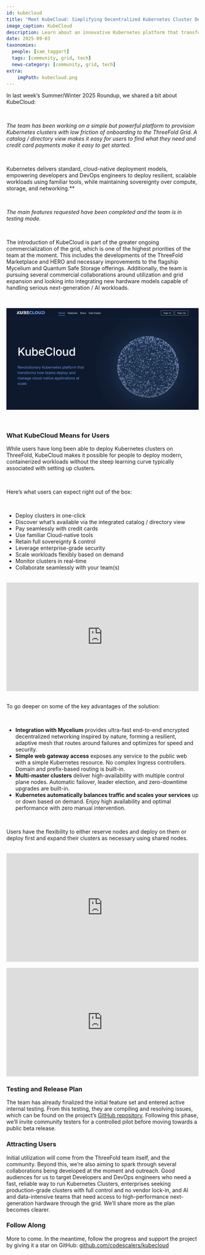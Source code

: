 ```yaml
---
id: kubecloud
title: "Meet KubeCloud: Simplifying Decentralized Kubernetes Cluster Deployment"
image_caption: KubeCloud
description: Learn about an innovative Kubernetes platform that transforms how teams can deploy and manage cloud-native applications at scale.
date: 2025-09-03
taxonomies:
  people: [sam_taggart]
  tags: [community, grid, tech]
  news-category: [community, grid, tech]
extra:
    imgPath: kubecloud.png
---
```


In last week’s Summer/Winter 2025 Roundup, we shared a bit about KubeCloud:

<br/>

*The team has been working on a simple but powerful platform to provision Kubernetes clusters with low friction of onboarding to the ThreeFold Grid. A catalog / directory view makes it easy for users to find what they need and credit card payments make it easy to get started.*

<br/>

Kubernetes delivers standard, cloud-native deployment models, empowering developers and DevOps engineers to deploy resilient, scalable workloads using familiar tools, while maintaining sovereignty over compute, storage, and networking.**

<br/>

*The main features requested have been completed and the team is in testing mode.*

<br/>

The introduction of KubeCloud is part of the greater ongoing commercialization of the grid, which is one of the highest priorities of the team at the moment. This includes the developments of the ThreeFold Marketplace and HERO and necessary improvements to the flagship Mycelium and Quantum Safe Storage offerings. Additionally, the team is pursuing several commercial collaborations around utilization and grid expansion and looking into integrating new hardware models capable of handling serious next-generation / AI workloads.

<br/>

![Image](img/kubecloud_home.png#mx-auto)

<br/>

### **What KubeCloud Means for Users**

While users have long been able to deploy Kubernetes clusters on ThreeFold, KubeCloud makes it possible for people to deploy modern, containerized workloads without the steep learning curve typically associated with setting up clusters.

<br/>

Here’s what users can expect right out of the box:

<br/>

- Deploy clusters in one-click
- Discover what’s available via the integrated catalog / directory view
- Pay seamlessly with credit cards
- Use familiar Cloud-native tools
- Retain full sovereignty & control
- Leverage enterprise-grade security
- Scale workloads flexibly based on demand
- Monitor clusters in real-time
- Collaborate seamlessly with your team(s)

<br/>

<div style="padding:56.25% 0 0 0;position:relative;"><iframe src="https://player.vimeo.com/video/1115414163?title=0&amp;byline=0&amp;portrait=0&amp;badge=0&amp;autopause=0&amp;player_id=0&amp;app_id=58479" frameborder="0" allow="autoplay; fullscreen; picture-in-picture; clipboard-write; encrypted-media; web-share" referrerpolicy="strict-origin-when-cross-origin" style="position:absolute;top:0;left:0;width:100%;height:100%;" title="KubeCloud: Add funds with a credit card"></iframe></div><script src="https://player.vimeo.com/api/player.js"></script>

<br/>

To go deeper on some of the key advantages of the solution:

<br/>

- **Integration with Mycelium** provides ultra-fast end-to-end encrypted decentralized networking inspired by nature, forming a resilient, adaptive mesh that routes around failures and optimizes for speed and security.
- **Simple web gateway access** exposes any service to the public web with a simple Kubernetes resource. No complex Ingress controllers. Domain and prefix-based routing is built-in.
- **Multi-master clusters** deliver high-availability with multiple control plane nodes. Automatic failover, leader election, and zero-downtime upgrades are built-in.
- **Kubernetes automatically balances traffic and scales your services** up or down based on demand. Enjoy high availability and optimal performance with zero manual intervention.

<br/>

Users have the flexibility to either reserve nodes and deploy on them or deploy first and expand their clusters as necessary using shared nodes.

<br/>

<div style="padding:56.25% 0 0 0;position:relative;"><iframe src="https://player.vimeo.com/video/1115414061?title=0&amp;byline=0&amp;portrait=0&amp;badge=0&amp;autopause=0&amp;player_id=0&amp;app_id=58479" frameborder="0" allow="autoplay; fullscreen; picture-in-picture; clipboard-write; encrypted-media; web-share" referrerpolicy="strict-origin-when-cross-origin" style="position:absolute;top:0;left:0;width:100%;height:100%;" title="KubeCloud: Reserving a node"></iframe></div><script src="https://player.vimeo.com/api/player.js"></script>

<br/>

<div style="padding:56.25% 0 0 0;position:relative;"><iframe src="https://player.vimeo.com/video/1115414109?title=0&amp;byline=0&amp;portrait=0&amp;badge=0&amp;autopause=0&amp;player_id=0&amp;app_id=58479" frameborder="0" allow="autoplay; fullscreen; picture-in-picture; clipboard-write; encrypted-media; web-share" referrerpolicy="strict-origin-when-cross-origin" style="position:absolute;top:0;left:0;width:100%;height:100%;" title="KubeCloud: Deploy clusters"></iframe></div><script src="https://player.vimeo.com/api/player.js"></script>

### **Testing and Release Plan**
The team has already finalized the initial feature set and entered active internal testing. From this testing, they are compiling and resolving issues, which can be found on the project’s [GitHub repository](https://github.com/codescalers/kubecloud). Following this phase, we’ll invite community testers for a controlled pilot before moving towards a public beta release.

### **Attracting Users**

Initial utilization will come from the ThreeFold team itself, and the community. Beyond this, we’re also aiming to spark through several collaborations being developed at the moment and outreach. Good audiences for us to target Developers and DevOps engineers who need a fast, reliable way to run Kubernetes Clusters, enterprises seeking production-grade clusters with full control and no vendor lock-in, and AI and data-intensive teams that need access to high-performance next-generation hardware through the grid. We’ll share more as the plan becomes clearer.

### **Follow Along**

More to come. In the meantime, follow the progress and support the project by giving it a star on GitHub: [github.com/codescalers/kubecloud](https://github.com/codescalers/kubecloud)
